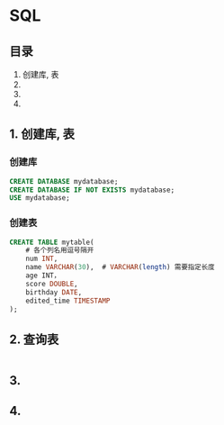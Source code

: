 # SQL 

## 目录

1. 创建库, 表
2. 
3. 
4. 



## 1. 创建库, 表

### 创建库

```sql
CREATE DATABASE mydatabase;
CREATE DATABASE IF NOT EXISTS mydatabase;
USE mydatabase;  
```



### 创建表

```sql
CREATE TABLE mytable(
	# 各个列名用逗号隔开
	num INT,
	name VARCHAR(30),  # VARCHAR(length) 需要指定长度
	age INT，
	score DOUBLE,
	birthday DATE,
	edited_time TIMESTAMP
);
```



## 2. 查询表

```

```





## 3. 



 

## 4. 















